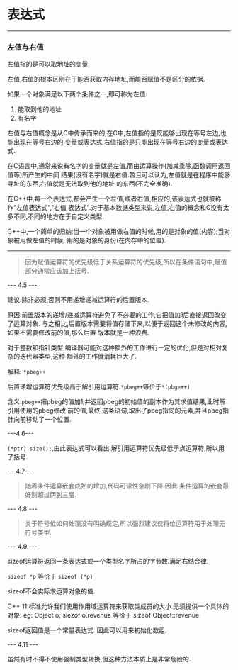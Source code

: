 # 表达式
---

### 左值与右值

左值指的是可以取地址的变量.

左值,右值的根本区别在于能否获取内存地址,而能否赋值不是区分的依据.

如果一个对象满足以下两个条件之一,即可称为左值:
1. 能取到他的地址
2. 有名字

左值与右值概念是从C中传承而来的,在C中,左值指的是既能够出现在等号左边,也能出现在等号右边的
变量或表达式,右值指的是只能出现在等号右边的变量或表达式.

在C语言中,通常来说有名字的变量就是左值,而由运算操作(加减乘除,函数调用返回值等)所产生的中间
结果(没有名字)就是右值.暂且可以认为,左值就是在程序中能够寻址的东西,右值就是无法取到他的地址
的东西(不完全准确).

在C++中,每一个表达式,都会产生一个左值,或者右值,相应的,该表达式也就被称作"左值表达式","右值
表达式".对于基本数据类型来说,左值,右值的概念和C没有太多不同,不同的地方在于自定义类型.


C++中,一个简单的归纳:当一个对象被用做右值的时候,用的是对象的值(内容);当对象被用做左值的时候,
用的是对象的身份(在内存中的位置).

---
> 因为赋值运算符的优先级低于关系运算符的优先级,所以在条件语句中,赋值部分通常应该加上括号.

--- 4.5 ---

建议:除非必须,否则不用递增递减运算符的后置版本.

原因:前置版本的递增/递减运算符避免了不必要的工作,它把值加1后直接返回改变了运算对象.
与之相比,后置版本需要将值存储下来,以便于返回这个未修改的内容,如果不需要修改前的值,那么后置
版本就是一种浪费.

对于整数和指针类型,编译器可能对这种额外的工作进行一定的优化,但是对相对复杂的迭代器类型,这种
额外的工作就消耗巨大了.


解释: `*pbeg++`

后置递增运算符优先级高于解引用运算符.`*pbeg++`等价于`*(pbge++)`

含义:`pbeg++`把pbeg的值加1,并返回pbeg的初始值的副本作为其求值结果,此时解引用使用的pbeg修改
前的值,最终,这条语句,取出了pbeg指向的元素,并且pbeg指针向前移动了一个位置.


---4.6---

`(*ptr).size();`,由此表达式可以看出,解引用运算符优先级低于点运算符,所以用了括号.

---4.7---

> 随着条件运算嵌套成熟的增加,代码可读性急剧下降.因此,条件运算的嵌套最好别超过两到三层.

--- 4.8 ---

> 关于符号位如何处理没有明确规定,所以强烈建议仅将位运算符用于处理无符号类型.

--- 4.9 ---

sizeof运算符返回一条表达式或一个类型名字所占的字节数.满足右结合律.

`sizeof *p` 等价于 `sizeof (*p)`

sizeof不会实际求运算对象的值.

C++ 11 标准允许我们使用作用域运算符来获取类成员的大小.无须提供一个具体的对象.
eg:
Object o;
siezof o.revenue 等价于 sizeof Object::revenue

sizeof返回值是一个常量表达式. 因此可以用来初始化数组.

--- 4.11 ---

虽然有时不得不使用强制类型转换,但这种方法本质上是非常危险的.
